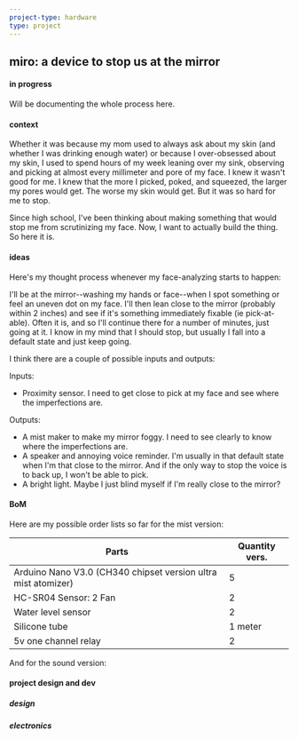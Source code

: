 ```yaml
---
project-type: hardware 
type: project
---
```

## miro: a device to stop us at the mirror
#### in progress

Will be documenting the whole process here.

#### context

Whether it was because my mom used to always ask about my skin (and whether I was drinking enough water) or because I over-obsessed about my skin, I used to spend hours of my week leaning over my sink, observing and picking at almost every millimeter and pore of my face. I knew it wasn't good for me. I knew that the more I picked, poked, and squeezed, the larger my pores would get. The worse my skin would get. But it was so hard for me to stop.

Since high school, I've been thinking about making something that would stop me from scrutinizing my face. Now, I want to actually build the thing. So here it is.

#### ideas

Here's my thought process whenever my face-analyzing starts to happen:

I'll be at the mirror--washing my hands or face--when I spot something or feel an uneven dot on my face. I'll then lean close to the mirror (probably within 2 inches) and see if it's something immediately fixable (ie pick-at-able). Often it is, and so I'll continue there for a number of minutes, just going at it. I know in my mind that I should stop, but usually I fall into a default state and just keep going.

I think there are a couple of possible inputs and outputs:

Inputs:
- Proximity sensor. I need to get close to pick at my face and see where the imperfections are.

Outputs:
- A mist maker to make my mirror foggy. I need to see clearly to know where the imperfections are.
- A speaker and annoying voice reminder. I'm usually in that default state when I'm that close to the mirror. And if the only way to stop the voice is to back up, I won't be able to pick.
- A bright light. Maybe I just blind myself if I'm really close to the mirror?

#### BoM

Here are my possible order lists so far for the mist version:

| Parts	| Quantity vers. | 
| ---- | ---- |
| Arduino Nano V3.0 (CH340 chipset version ultra mist atomizer)	| 5 | 
| HC-SR04 Sensor:	2 Fan   | 2 | 
| Water level sensor  | 2 | 
| Silicone tube   | 1 meter | 
| 5v one channel relay    | 2 | 

And for the sound version:

#### project design and dev

##### design

##### electronics